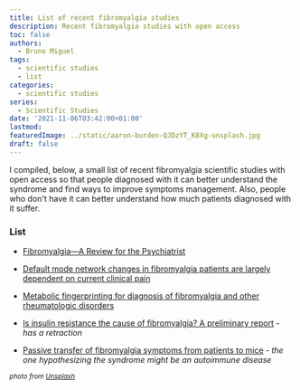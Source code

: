 ```yaml
---
title: List of recent fibromyalgia studies
description: Recent fibromyalgia studies with open access
toc: false
authors:
  - Bruno Miguel
tags:
  - scientific studies
  - list
categories:
  - scientific studies
series:
  - Scientific Studies
date: '2021-11-06T03:42:00+01:00'
lastmod:
featuredImage: ../static/aaron-burden-QJDzYT_K8Xg-unsplash.jpg
draft: false
---
```


I compiled, below, a small list of recent fibromyalgia scientific studies with open access so that people diagnosed with it can better understand the syndrome and find ways to improve symptoms management. Also, people who don't have it can better understand how much patients diagnosed with it suffer.

### List

- [Fibromyalgia—A Review for the Psychiatrist](https://www.ncbi.nlm.nih.gov/pmc/articles/PMC2990568/)

- [Default mode network changes in fibromyalgia patients are largely dependent on current clinical pain](https://www.sciencedirect.com/science/article/pii/S1053811920303633?via%3Dihub)

- [Metabolic fingerprinting for diagnosis of fibromyalgia and other rheumatologic disorders](https://www.jbc.org/article/S0021-9258(20)40006-7/fulltext)

- [Is insulin resistance the cause of fibromyalgia? A preliminary report](https://journals.plos.org/plosone/article?id=10.1371/journal.pone.0216079) - *has a retraction*

- [Passive transfer of fibromyalgia symptoms from patients to mice](https://www.jci.org/articles/view/144201) - _the one hypothesizing the syndrome might be an autoimmune disease_

<small>_photo from [Unsplash](https://unsplash.com/photos/QJDzYT_K8Xg)_</small>

